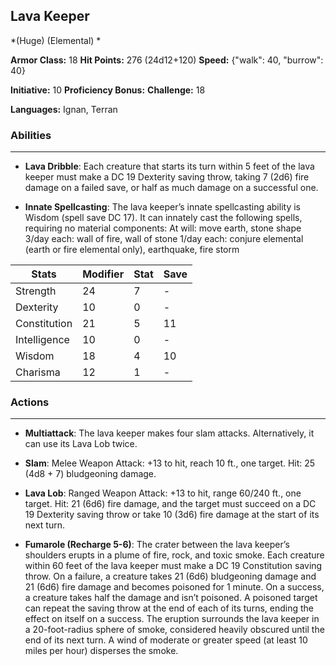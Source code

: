 ## Lava Keeper
*(Huge) (Elemental) *

**Armor Class:** 18
**Hit Points:** 276 (24d12+120)
**Speed:** {"walk": 40, "burrow": 40}

**Initiative:** 10
**Proficiency Bonus:**
**Challenge:** 18

**Languages:** Ignan, Terran

### Abilities
 --- 
- **Lava Dribble**: Each creature that starts its turn within 5 feet of the lava keeper must make a DC 19 Dexterity saving throw, taking 7 (2d6) fire damage on a failed save, or half as much damage on a successful one.

- **Innate Spellcasting**: The lava keeper’s innate spellcasting ability is Wisdom (spell save DC 17). It can innately cast the following spells, requiring no material components:
At will: move earth, stone shape
3/day each: wall of fire, wall of stone
1/day each: conjure elemental (earth or fire elemental only), earthquake, fire storm



| Stats | Modifier | Stat | Save
| ---- | ---- | ---- | ---- |
| Strength | 24 | 7 | - |
| Dexterity | 10 | 0 | - |
| Constitution | 21 | 5 | 11 |
| Intelligence | 10 | 0 | - |
| Wisdom | 18 | 4 | 10 |
| Charisma | 12 | 1 | - |

### Actions
 --- 
- **Multiattack**: The lava keeper makes four slam attacks. Alternatively, it can use its Lava Lob twice.

- **Slam**: Melee Weapon Attack: +13 to hit, reach 10 ft., one target. Hit: 25 (4d8 + 7) bludgeoning damage.

- **Lava Lob**: Ranged Weapon Attack: +13 to hit, range 60/240 ft., one target. Hit: 21 (6d6) fire damage, and the target must succeed on a DC 19 Dexterity saving throw or take 10 (3d6) fire damage at the start of its next turn.

- **Fumarole (Recharge 5-6)**: The crater between the lava keeper’s shoulders erupts in a plume of fire, rock, and toxic smoke. Each creature within 60 feet of the lava keeper must make a DC 19 Constitution saving throw. On a failure, a creature takes 21 (6d6) bludgeoning damage and 21 (6d6) fire damage and becomes poisoned for 1 minute. On a success, a creature takes half the damage and isn’t poisoned. A poisoned target can repeat the saving throw at the end of each of its turns, ending the effect on itself on a success. The eruption surrounds the lava keeper in a 20-foot-radius sphere of smoke, considered heavily obscured until the end of its next turn. A wind of moderate or greater speed (at least 10 miles per hour) disperses the smoke.

